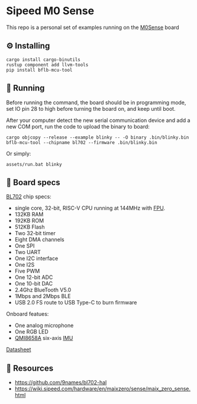 # Sipeed M0 Sense

This repo is a personal set of examples running on the [M0Sense](https://wiki.sipeed.com/hardware/en/maixzero/sense/maix_zero_sense.html) board

## ⚙ Installing
```
cargo install cargo-binutils
rustup component add llvm-tools
pip install bflb-mcu-tool
```

## 🚀 Running
Before running the command, the board should be in programming mode, set IO pin 28 to high before turning the board on, and keep until boot.

After your computer detect the new serial communication device and add a new COM port, run the code to upload the binary to board:

```
cargo objcopy --release --example blinky -- -O binary .bin/blinky.bin
bflb-mcu-tool --chipname bl702 --firmware .bin/blinky.bin
```

Or simply:

```
assets/run.bat blinky
```

## 🧾 Board specs

[BL702](https://en.bouffalolab.com/product/?type=detail&id=8) chip specs:
- single core, 32-bit, RISC-V CPU running at 144MHz with [FPU](https://en.wikipedia.org/wiki/Floating-point_unit).
- 132KB RAM
- 192KB ROM
- 512KB Flash
- Two 32-bit timer
- Eight DMA channels
- One SPI
- Two UART
- One I2C interface
- One I2S
- Five PWM
- One 12-bit ADC
- One 10-bit DAC
- 2.4Ghz BlueTooth V5.0
- 1Mbps and 2Mbps BLE
- USB 2.0 FS route to USB Type-C to burn firmware

Onboard featues:
- One analog microphone
- One RGB LED
- [QMI8658A](https://www.lcsc.com/product-detail/Attitude-Sensors_QST-QMI8658A_C3021082.html) six-axis [IMU](https://en.wikipedia.org/wiki/Inertial_measurement_unit)

[Datasheet](./assets/Datasheet.pdf)

## 🧐 Resources
- https://github.com/9names/bl702-hal
- https://wiki.sipeed.com/hardware/en/maixzero/sense/maix_zero_sense.html
